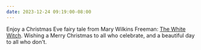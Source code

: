 ```yaml
---
date: 2023-12-24 09:19:00-08:00
---
```


Enjoy a Christmas Eve fairy tale from Mary Wilkins Freeman: [The White Witch](https://multoghost.wordpress.com/2023/12/24/the-white-witch/). Wishing a Merry Christmas to all who celebrate, and a beautiful day to all who don't.
